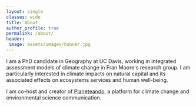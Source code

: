 ```yaml
---
layout: single
classes: wide
title: About
author_profile: true
permalink: /about/
header:
 image: assets/images/banner.jpg
---
```



I am a PhD candidate in Geography at UC Davis, working in integrated assessment models of climate change in Fran Moore's research group. I am particularly interested in climate impacts on natural capital and its associated effects on ecosystems services and human well-being.
 

I am co-host and creator of [Planeteando](https://planeteando.org/), a platform for climate change and environmental science communication.
